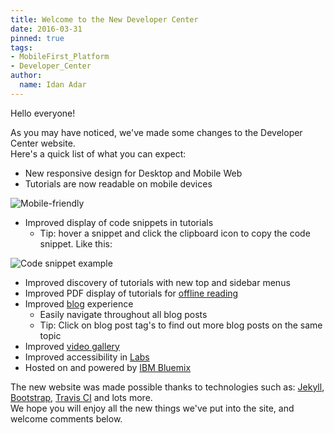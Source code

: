 ```yaml
---
title: Welcome to the New Developer Center
date: 2016-03-31
pinned: true
tags:
- MobileFirst_Platform
- Developer_Center
author:
  name: Idan Adar
---
```


Hello everyone!

As you may have noticed, we've made some changes to the Developer Center website.  
Here's a quick list of what you can expect:

* New responsive design for Desktop and Mobile Web
* Tutorials are now readable on mobile devices

![Mobile-friendly]({{site.baseurl}}/assets/blog/2015-12-06-welcome-to-the-new-developer-center/mobile-friendly.gif)

* Improved display of code snippets in tutorials
    * Tip: hover a snippet and click the clipboard icon to copy the code snippet. Like this:

![Code snippet example]({{site.baseurl}}/assets/blog/2015-12-06-welcome-to-the-new-developer-center/code-snippets.png)

* Improved discovery of tutorials with new top and sidebar menus
* Improved PDF display of tutorials for [offline reading]({{site.baseurl}}/downloads/)
* Improved [blog]({{site.baseurl}}/blog/) experience
    * Easily navigate throughout all blog posts
    * Tip: Click on blog post tag's to find out more blog posts on the same topic
* Improved [video gallery]({{site.baseurl}}/video-gallery/)
* Improved accessibility in [Labs]({{site.baseurl}}/labs/)
* Hosted on and powered by [IBM Bluemix](https://bluemix.net)

The new website was made possible thanks to technologies such as: [Jekyll](http://jekyllrb.com/), [Bootstrap](getbootstrap.com), [Travis CI](https://travis-ci.org/) and lots more.  
We hope you will enjoy all the new things we've put into the site, and welcome comments below.
